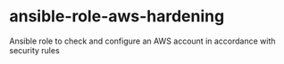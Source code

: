 # ansible-role-aws-hardening
Ansible role to check and configure an AWS account in accordance with security rules
